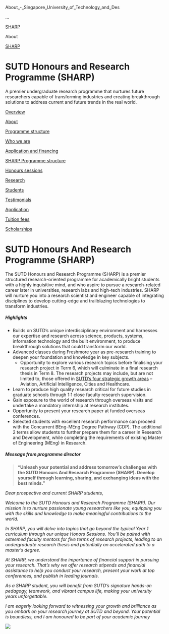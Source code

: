 About_-_Singapore_University_of_Technology_and_Des



…

 [SHARP](/education/undergraduate/special-programmes/sharp) 

About

[SHARP](https://www.sutd.edu.sg/education/undergraduate/special-programmes/sharp)

SUTD Honours and Research Programme (SHARP)
===========================================

A premier undergraduate research programme that nurtures future researchers capable of transforming industries and creating breakthrough solutions to address current and future trends in the real world.

[Overview](/education/undergraduate/special-programmes/sharp/overview/#tabs)

[About](/education/undergraduate/special-programmes/sharp/about/#tabs)

[Programme structure](/education/undergraduate/special-programmes/sharp/programme-structure/#tabs)

[Who we are](/education/undergraduate/special-programmes/sharp/who-we-are/#tabs)

[Application and financing](/education/undergraduate/special-programmes/sharp/application-and-financing/#tabs)

[SHARP Programme structure](/education/undergraduate/special-programmes/sharp/programme-structure/sharp-programme-structure/#tabs)

[Honours sessions](/education/undergraduate/special-programmes/sharp/programme-structure/honours-sessions/#tabs)

[Research](/education/undergraduate/special-programmes/sharp/programme-structure/research/#tabs)

[Students](/education/undergraduate/special-programmes/sharp/who-we-are/students/#tabs)

[Testimonials](/education/undergraduate/special-programmes/sharp/who-we-are/testimonials/#tabs)

[Application](/education/undergraduate/special-programmes/sharp/application-and-financing/application/#tabs)

[Tuition fees](/education/undergraduate/special-programmes/sharp/application-and-financing/financial/#tabs)

[Scholarships](/education/undergraduate/special-programmes/sharp/application-and-financing/scholarships/#tabs)

SUTD Honours And Research Programme (SHARP)
===========================================

The SUTD Honours and Research Programme (SHARP) is a premier structured research-oriented programme for academically bright students with a highly inquisitive mind, and who aspire to pursue a research-related career later in universities, research labs and high-tech industries. SHARP will nurture you into a research scientist and engineer capable of integrating disciplines to develop cutting-edge and trailblazing technologies to transform industries.

##### **Highlights**

* Builds on SUTD’s unique interdisciplinary environment and harnesses our expertise and research across science, products, systems, information technology and the built environment, to produce breakthrough solutions that could transform our world.
* Advanced classes during Freshmore year as pre-research training to deepen your foundation and knowledge in key subjects.
  + Opportunity to explore various research topics before finalising your research project in Term 6, which will culminate in a final research thesis in Term 8. The research projects may include, but are not limited to, those offered in [SUTD’s four strategic growth areas](/education/undergraduate/sectors/) – Aviation, Artificial Intelligence, Cities and Healthcare.
* Learn to produce high quality research critical for future studies in graduate schools through 1:1 close faculty research supervision.
* Gain exposure to the world of research through overseas visits and undertake a mandatory internship at research institutes.
* Opportunity to present your research paper at funded overseas conferences.
* Selected students with excellent research performance can proceed with the Concurrent BEng-MEng Degree Pathway (CDP). The additional 2 terms allow students to further prepare them for a career in Research and Development, while completing the requirements of existing Master of Engineering (MEng) in Research.

##### **Message from programme director**

> **“Unleash your potential and address tomorrow’s challenges with the SUTD Honours And Research Programme (SHARP). Develop yourself through learning, sharing, and exchanging ideas with the best minds.”**

*Dear prospective and current SHARP students,*

*Welcome to the SUTD Honours and Research Programme (SHARP). Our mission is to nurture passionate young researchers like you, equipping you with the skills and knowledge to make meaningful contributions to the world.*

*In SHARP, you will delve into topics that go beyond the typical Year 1 curriculum through our unique Honors Sessions. You’ll be paired with esteemed faculty mentors for five terms of research projects, leading to an undergraduate research thesis and potentially an accelerated path to a master’s degree.*

*At SHARP, we understand the importance of financial support in pursuing your research. That’s why we offer research stipends and financial assistance to help you conduct your research, present your work at top conferences, and publish in leading journals.*

*As a SHARP student, you will benefit from SUTD’s signature hands-on pedagogy, teamwork, and vibrant campus life, making your university years unforgettable.*

*I am eagerly looking forward to witnessing your growth and brilliance as you embark on your research journey at SUTD and beyond. Your potential is boundless, and I am honoured to be part of your academic journey*

![](https://www.sutd.edu.sg/getmedia/3e7c1a91-945a-4d4c-930f-732c70f8219b/sharp-liu-xiaogangi.jpg?width=179&height=245)

